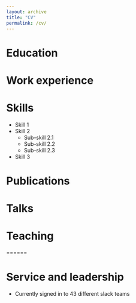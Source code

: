 ```yaml
---
layout: archive
title: "CV"
permalink: /cv/
---
```




Education
======


Work experience
======

  
Skills
======
* Skill 1
* Skill 2
  * Sub-skill 2.1
  * Sub-skill 2.2
  * Sub-skill 2.3
* Skill 3

Publications
======
  
Talks
======
 
  
Teaching
======
======
  
  
Service and leadership
======
* Currently signed in to 43 different slack teams
